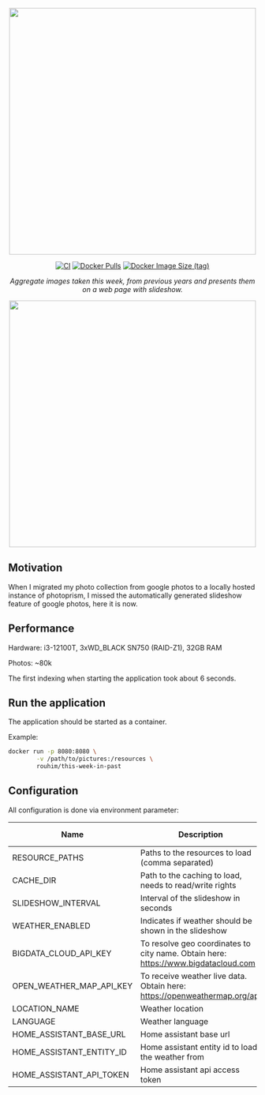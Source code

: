 <p align="center">
  <img src="https://raw.githubusercontent.com/RouHim/this-week-in-past/main/banner.png" width="500">
</p>

<p align="center">
    <a href="https://github.com/RouHim/this-week-in-past/actions/workflows/build-image.yaml"><img src="https://github.com/RouHim/this-week-in-past/actions/workflows/build-image.yaml/badge.svg" alt="CI"></a>
    <a href="https://hub.docker.com/r/rouhim/this-week-in-past"><img alt="Docker Pulls" src="https://img.shields.io/docker/pulls/rouhim/this-week-in-past"></a>
    <a href="https://hub.docker.com/r/rouhim/this-week-in-past/tags"><img alt="Docker Image Size (tag)" src="https://img.shields.io/docker/image-size/rouhim/this-week-in-past/latest"></a>
</p>

<p align="center">
    <i>Aggregate images taken this week, from previous years and presents them on a web page with slideshow.</i>
</p>

<p align="center">
  <img src="https://raw.githubusercontent.com/RouHim/this-week-in-past/main/screenshot.jpg" width="500">
</p>

## Motivation

When I migrated my photo collection from google photos to a locally hosted instance of photoprism, I missed the
automatically generated slideshow feature of google photos, here it is now.

## Performance

Hardware: i3-12100T, 3xWD_BLACK SN750 (RAID-Z1), 32GB RAM

Photos: ~80k

The first indexing when starting the application took about 6 seconds.

## Run the application

The application should be started as a container.

Example:

```bash
docker run -p 8080:8080 \
        -v /path/to/pictures:/resources \
        rouhim/this-week-in-past
```

## Configuration

All configuration is done via environment parameter:

| Name                     | Description                                                                        | Default value |
|--------------------------|------------------------------------------------------------------------------------|---------------|
| RESOURCE_PATHS           | Paths to the resources to load (comma separated)                                   |               |
| CACHE_DIR                | Path to the caching to load, needs to read/write rights                            |               |
| SLIDESHOW_INTERVAL       | Interval of the slideshow in seconds                                               | 30            |
| WEATHER_ENABLED          | Indicates if weather should be shown in the slideshow                              | false         |
| BIGDATA_CLOUD_API_KEY    | To resolve geo coordinates to city name. Obtain here: https://www.bigdatacloud.com |               |
| OPEN_WEATHER_MAP_API_KEY | To receive weather live data. Obtain here: https://openweathermap.org/api          |               |
| LOCATION_NAME            | Weather location                                                                   | Berlin        |
| LANGUAGE                 | Weather language                                                                   | en            |
| HOME_ASSISTANT_BASE_URL  | Home assistant base url                                                            |               |
| HOME_ASSISTANT_ENTITY_ID | Home assistant entity id to load the weather from                                  |               |
| HOME_ASSISTANT_API_TOKEN | Home assistant api access token                                                    |               |
